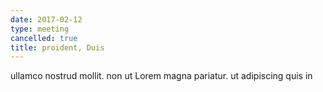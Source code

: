 ```yaml
---
date: 2017-02-12
type: meeting
cancelled: true
title: proident, Duis
---
```

ullamco nostrud mollit. non ut Lorem magna pariatur. ut adipiscing quis in